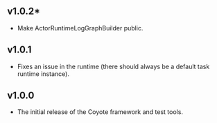 ## v1.0.2*
- Make ActorRuntimeLogGraphBuilder public.

## v1.0.1
- Fixes an issue in the runtime (there should always be a default task runtime instance).

## v1.0.0
- The initial release of the Coyote framework and test tools.